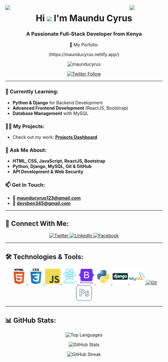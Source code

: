 <img align="left"  src="https://user-images.githubusercontent.com/65187002/144930161-2f783401-8d27-4fdf-a2f7-cc0ba32f1f1f.gif" width="21%" style="display:inline;"><img align="right" src="https://user-images.githubusercontent.com/65187002/144930161-2f783401-8d27-4fdf-a2f7-cc0ba32f1f1f.gif" width="21%" style="display:inline;">

<h1 align="center">Hi <img src="https://github.com/nixin72/nixin72/blob/master/wave.gif" height="60px"> I'm Maundu Cyrus</h1>
<h3 align="center">A Passionate Full-Stack Developer from Kenya</h3>

<div align="center">
🥇 My Porfolio:
</div>
<p align="center">
(https://maunducyrus.netlify.app/)
</p>

<p align="center">
  <img src="https://komarev.com/ghpvc/?username=maunducyrus&label=Profile%20views&color=0e75b6&style=flat" alt="maunducyrus" />
</p>

<p align="center">
  <a href="https://twitter.com/maundu_cyrus">
    <img src="https://img.shields.io/twitter/follow/maundu_cyrus?logo=twitter&style=for-the-badge" alt="Twitter Follow" />
  </a>
</p>

---

### 🌱 Currently Learning:
- **Python & Django** for Backend Development
- **Advanced Frontend Development** (ReactJS, Bootstrap)
- **Database Management** with MySQL

### 👨‍💻 My Projects:
- Check out my work: **[Projects Dashboard](https://app.netlify.com/teams/maunducyrus/sites)**

### 💬 Ask Me About:
- **HTML, CSS, JavaScript, ReactJS, Bootstrap**
- **Python, Django, MySQL, Git & GitHub**
- **API Development & Web Security**

### 📫 Get In Touch:
- 📧 **maunducyrus123@gmail.com**
- 📧 **devsben345@gmail.com**

---

## 🔗 Connect With Me:
<p align="center">
  <a href="https://twitter.com/maundu_cyrus" target="_blank">
    <img src="https://raw.githubusercontent.com/rahuldkjain/github-profile-readme-generator/master/src/images/icons/Social/twitter.svg" alt="Twitter" width="40" />
  </a>
  <a href="https://www.linkedin.com/in/cyrus-maundu-b90ab4257/" target="_blank">
    <img src="https://raw.githubusercontent.com/rahuldkjain/github-profile-readme-generator/master/src/images/icons/Social/linked-in-alt.svg" alt="LinkedIn" width="40" />
  </a>
  <a href="https://www.facebook.com/maundu.cyrus.1" target="_blank">
    <img src="https://raw.githubusercontent.com/rahuldkjain/github-profile-readme-generator/master/src/images/icons/Social/facebook.svg" alt="Facebook" width="40" />
  </a>
</p>

---

## 🛠️ Technologies & Tools:
<p align="center">
  <a href="https://developer.mozilla.org/en-US/docs/Web/HTML" target="_blank">
    <img src="https://raw.githubusercontent.com/devicons/devicon/master/icons/html5/html5-original-wordmark.svg" alt="HTML5" width="50" />
  </a>
  <a href="https://www.w3schools.com/css/" target="_blank">
    <img src="https://raw.githubusercontent.com/devicons/devicon/master/icons/css3/css3-original-wordmark.svg" alt="CSS3" width="50" />
  </a>
  <a href="https://developer.mozilla.org/en-US/docs/Web/JavaScript" target="_blank">
    <img src="https://raw.githubusercontent.com/devicons/devicon/master/icons/javascript/javascript-original.svg" alt="JavaScript" width="50" />
  </a>
  <a href="https://reactjs.org/" target="_blank">
    <img src="https://raw.githubusercontent.com/devicons/devicon/master/icons/react/react-original-wordmark.svg" alt="ReactJS" width="50" />
  </a>
  <a href="https://getbootstrap.com" target="_blank">
    <img src="https://raw.githubusercontent.com/devicons/devicon/master/icons/bootstrap/bootstrap-plain-wordmark.svg" alt="Bootstrap" width="50" />
  </a>
  <a href="https://www.python.org" target="_blank">
    <img src="https://raw.githubusercontent.com/devicons/devicon/master/icons/python/python-original.svg" alt="Python" width="50" />
  </a>
  <a href="https://www.djangoproject.com/" target="_blank">
    <img src="https://raw.githubusercontent.com/devicons/devicon/master/icons/django/django-original.svg" alt="Django" width="50" />
  </a>
  <a href="https://www.mysql.com/" target="_blank">
    <img src="https://raw.githubusercontent.com/devicons/devicon/master/icons/mysql/mysql-original-wordmark.svg" alt="MySQL" width="50" />
  </a>
  <a href="https://git-scm.com/" target="_blank">
    <img src="https://www.vectorlogo.zone/logos/git-scm/git-scm-icon.svg" alt="Git" width="50" />
  </a>
  <a href="https://www.photoshop.com/en" target="_blank">
    <img src="https://raw.githubusercontent.com/devicons/devicon/master/icons/photoshop/photoshop-line.svg" alt="Photoshop" width="50" />
  </a>
</p>

---

## 📊 GitHub Stats:
<p align="center">
  <img src="https://github-readme-stats.vercel.app/api/top-langs/?username=maunducyrus&show_icons=true&layout=compact" alt="Top Languages" />
</p>

<p align="center">
  <img src="https://github-readme-stats.vercel.app/api?username=maunducyrus&show_icons=true&locale=en" alt="GitHub Stats" />
</p>

<p align="center">
  <img src="https://github-readme-streak-stats.herokuapp.com/?user=maunducyrus" alt="GitHub Streak" />
</p>
